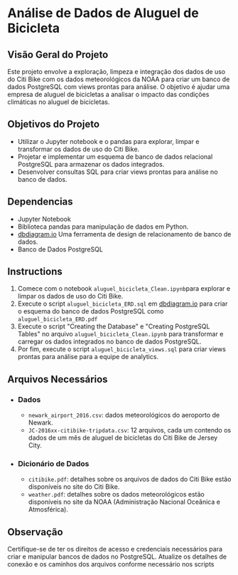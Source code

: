 # Análise de Dados de Aluguel de Bicicleta

## Visão Geral do Projeto
Este projeto envolve a exploração, limpeza e integração dos dados de uso do Citi Bike com os dados meteorológicos da NOAA para criar um banco de dados PostgreSQL com views prontas para análise. O objetivo é ajudar uma empresa de aluguel de bicicletas a analisar o impacto das condições climáticas no aluguel de bicicletas.

## Objetivos do Projeto
* Utilizar o Jupyter notebook e o pandas para explorar, limpar e transformar os dados de uso do Citi Bike.
* Projetar e implementar um esquema de banco de dados relacional PostgreSQL para armazenar os dados integrados.
* Desenvolver consultas SQL para criar views prontas para análise no banco de dados.

## Dependencias
* Jupyter Notebook
* Biblioteca pandas para manipulação de dados em Python.
* [dbdiagram.io](https://dbdiagram.io) Uma ferramenta de design de relacionamento de banco de dados.
* Banco de Dados PostgreSQL

## Instructions
1. Comece com o notebook `aluguel_bicicleta_Clean.ipynb`para explorar e limpar os dados de uso do Citi Bike.
2. Execute o script `aluguel_bicicleta_ERD.sql` em [dbdiagram.io](https://dbdiagram.io) para criar o esquema do banco de dados PostgreSQL como `aluguel_bicicleta_ERD.pdf`
3. Execute o script "Creating the Database" e "Creating PostgreSQL Tables" no arquivo `aluguel_bicicleta_Clean.ipynb` para transformar e carregar os dados integrados no banco de dados PostgreSQL.
4. Por fim, execute o script `aluguel_bicicleta_views.sql` para criar views prontas para análise para a equipe de analytics.

## Arquivos Necessários
* ### Dados
	* `newark_airport_2016.csv`: dados meteorológicos do aeroporto de Newark.
	* `JC-2016xx-citibike-tripdata.csv`: 12 arquivos, cada um contendo os dados de um mês de aluguel de bicicletas do Citi Bike de Jersey City.

* ### Dicionário de Dados
	* `citibike.pdf`: detalhes sobre os arquivos de dados do Citi Bike estão disponíveis no site do Citi Bike.
	* `weather.pdf`: detalhes sobre os dados meteorológicos estão disponíveis no site da NOAA (Administração Nacional Oceânica e Atmosférica).

## Observação
Certifique-se de ter os direitos de acesso e credenciais necessários para criar e manipular bancos de dados no PostgreSQL. Atualize os detalhes de conexão e os caminhos dos arquivos conforme necessário nos scripts
